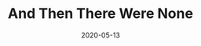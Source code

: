 ---
date: 2020-05-13
dateYear: 2020
isbn: 9780312330873
title: And Then There Were None
description: "When ten people arrive on private Indian Island off England's southwest coast, lured to a mansion by invitations from a mysterious host, terror mounts as one guest after another is murdered, in a classic whodunit that is an elaboration of the famous children's rhyme 'Ten Little Indians.'"
cover: cover-and-then-there-were-none.jpeg
coverGoogle: https://books.google.com/books/content?id=zr5NBldVA5UC&printsec=frontcover&img=1&zoom=1&edge=curl&source=gbs_api
pageCount: 292
authors: Agatha Christie
publishers: Macmillan
published: 2004-05-03
publishedYear: 2004
shelves:
- fiction
- mystery
---